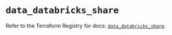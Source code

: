# `data_databricks_share`

Refer to the Terraform Registry for docs: [`data_databricks_share`](https://registry.terraform.io/providers/databricks/databricks/1.33.0/docs/data-sources/share).
